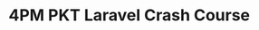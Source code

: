 # 4PM PKT Laravel Crash Course

<!-- - ## Week 1

   1. [Day 1](https://www.facebook.com/iCodeguru/videos/945170874400527)
   2. [Day 2](https://www.facebook.com/watch/?v=1785251158916961)
   3. [Day 3](https://www.facebook.com/watch/?v=1970891193403886)
   4. [Day 4]()
   5. [Day 5]() -->

<!-- - ## Week 

   1. [Day 1]()
   2. [Day 2]()
   3. [Day 3]()
   4. [Day 4]()
   5. [Day 5]() -->